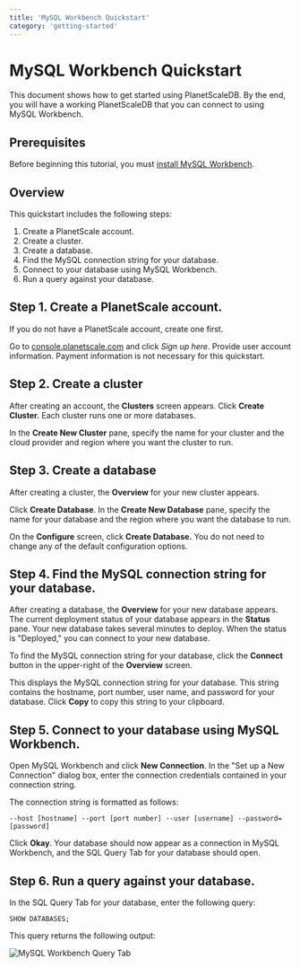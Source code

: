 ```yaml
---
title: 'MySQL Workbench Quickstart'
category: 'getting-started'
---
```


# MySQL Workbench Quickstart

This document shows how to get started using PlanetScaleDB. By the end, you will have a working PlanetScaleDB that you can connect to using MySQL Workbench.

## Prerequisites

Before beginning this tutorial, you must [install MySQL Workbench](https://dev.mysql.com/doc/workbench/en/wb-installing.html).

## Overview

This quickstart includes the following steps:

1. Create a PlanetScale account.
2. Create a cluster.
3. Create a database.
4. Find the MySQL connection string for your database.
5. Connect to your database using MySQL Workbench.
6. Run a query against your database.

## Step 1. Create a PlanetScale account.

If you do not have a PlanetScale account, create one first.

Go to [console.planetscale.com](https://console.planetscale.com) and click *Sign up here.* Provide user account information. Payment information is not necessary for this quickstart.

<!-- Is it true that payment information is not necessary for this quickstart?-->

## Step 2. Create a cluster

After creating an account, the **Clusters** screen appears. Click **Create Cluster.** Each cluster runs one or more databases.

In the **Create New Cluster** pane, specify the name for your cluster and the cloud provider and region where you want the cluster to run.

## Step 3. Create a database

After creating a cluster, the **Overview** for your new cluster appears.

Click **Create Database**. In the **Create New Database** pane, specify the name for your database and the region where you want the database to run.

On the **Configure** screen, click **Create Database.** You do not need to change any of the default configuration options.

## Step 4. Find the MySQL connection string for your database.

After creating a database, the **Overview** for your new database appears. The current deployment status of your database appears in the **Status** pane. Your new database takes several minutes to deploy. When the status is "Deployed," you can connect to your new database.

To find the MySQL connection string for your database, click the **Connect** button in the upper-right of the **Overview** screen.

This displays the MySQL connection string for your database. This string contains the hostname, port number, user name, and password for your database. Click **Copy** to copy this string to your clipboard.

## Step 5. Connect to your database using MySQL Workbench.

Open MySQL Workbench and click **New Connection**. In the "Set up a New Connection" dialog box, enter the connection credentials contained in your connection string.

The connection string is formatted as follows:

```
--host [hostname] --port [port number] --user [username] --password=[password]
```

Click **Okay**. Your database should now appear as a connection in MySQL Workbench, and the SQL Query Tab for your database should open.

## Step 6. Run a query against your database.

In the SQL Query Tab for your database, enter the following query:

```
SHOW DATABASES;
```

This query returns the following output:

![MySQL Workbench Query Tab](/img/docs/mysql-workbench-show-databases-screenshot.png)

<!-- What's next section with links to how-to docs. -->

